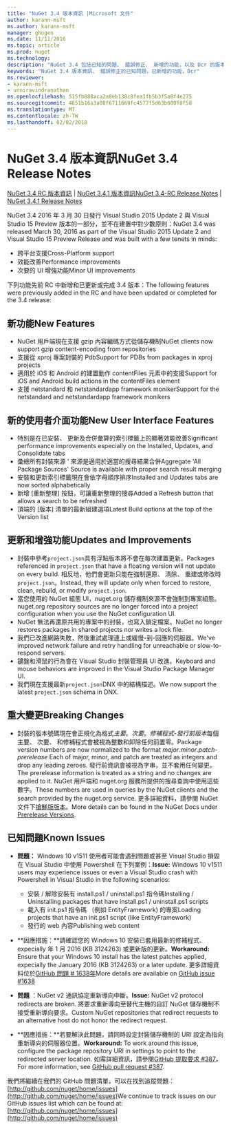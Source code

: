 ```yaml
---
title: "NuGet 3.4 版本資訊 |Microsoft 文件"
author: karann-msft
ms.author: karann-msft
manager: ghogen
ms.date: 11/11/2016
ms.topic: article
ms.prod: nuget
ms.technology: 
description: "NuGet 3.4 包括已知的問題、 錯誤修正、 新增的功能，以及 Dcr 的版本資訊。"
keywords: "NuGet 3.4 版本資訊、 錯誤修正的已知問題，已新增的功能，Dcr"
ms.reviewer:
- karann-msft
- unniravindranathan
ms.openlocfilehash: 515fb888aca2a8eb138c8fea1fb5b3f5a8f4e275
ms.sourcegitcommit: 4651b16a3a08f6711669fc4577f5d63b600f8f58
ms.translationtype: MT
ms.contentlocale: zh-TW
ms.lasthandoff: 02/02/2018
---
```

# <a name="nuget-34-release-notes"></a><span data-ttu-id="7cfe0-104">NuGet 3.4 版本資訊</span><span class="sxs-lookup"><span data-stu-id="7cfe0-104">NuGet 3.4 Release Notes</span></span>

<span data-ttu-id="7cfe0-105">[NuGet 3.4 RC 版本資訊](../release-notes/nuget-3.4-RC.md) | [NuGet 3.4.1 版本資訊](../release-notes/nuget-3.4.1.md)</span><span class="sxs-lookup"><span data-stu-id="7cfe0-105">[NuGet 3.4-RC Release Notes](../release-notes/nuget-3.4-RC.md) | [NuGet 3.4.1 Release Notes](../release-notes/nuget-3.4.1.md)</span></span>

<span data-ttu-id="7cfe0-106">NuGet 3.4 2016 年 3 月 30 日發行 Visual Studio 2015 Update 2 與 Visual Studio 15 Preview 版本的一部分，並不在建置中對少數原則：</span><span class="sxs-lookup"><span data-stu-id="7cfe0-106">NuGet 3.4 was released March 30, 2016 as part of the Visual Studio 2015 Update 2 and Visual Studio 15 Preview Release and was built with a few tenets in minds:</span></span>

*  <span data-ttu-id="7cfe0-107">跨平台支援</span><span class="sxs-lookup"><span data-stu-id="7cfe0-107">Cross-Platform support</span></span>
*  <span data-ttu-id="7cfe0-108">效能改善</span><span class="sxs-lookup"><span data-stu-id="7cfe0-108">Performance improvements</span></span>
*  <span data-ttu-id="7cfe0-109">次要的 UI 增強功能</span><span class="sxs-lookup"><span data-stu-id="7cfe0-109">Minor UI improvements</span></span>

<span data-ttu-id="7cfe0-110">下列功能先前 RC 中新增和已更新或完成 3.4 版本：</span><span class="sxs-lookup"><span data-stu-id="7cfe0-110">The following features were previously added in the RC and have been updated or completed for the 3.4 release:</span></span>

## <a name="new-features"></a><span data-ttu-id="7cfe0-111">新功能</span><span class="sxs-lookup"><span data-stu-id="7cfe0-111">New Features</span></span>

* <span data-ttu-id="7cfe0-112">NuGet 用戶端現在支援 gzip 內容編碼方式從儲存機制</span><span class="sxs-lookup"><span data-stu-id="7cfe0-112">NuGet clients now support gzip content-encoding from repositories</span></span>
* <span data-ttu-id="7cfe0-113">支援從 xproj 專案封裝的 Pdb</span><span class="sxs-lookup"><span data-stu-id="7cfe0-113">Support for PDBs from packages in xproj projects</span></span>
* <span data-ttu-id="7cfe0-114">適用於 iOS 和 Android 的建置動作 contentFiles 元素中的支援</span><span class="sxs-lookup"><span data-stu-id="7cfe0-114">Support for iOS and Android build actions in the contentFiles element</span></span>
* <span data-ttu-id="7cfe0-115">支援 netstandard 和 netstandardapp framework moniker</span><span class="sxs-lookup"><span data-stu-id="7cfe0-115">Support for the netstandard and netstandardapp framework monikers</span></span>

## <a name="new-user-interface-features"></a><span data-ttu-id="7cfe0-116">新的使用者介面功能</span><span class="sxs-lookup"><span data-stu-id="7cfe0-116">New User Interface Features</span></span>

* <span data-ttu-id="7cfe0-117">特別是在已安裝、 更新及合併彙算的索引標籤上的顯著效能改善</span><span class="sxs-lookup"><span data-stu-id="7cfe0-117">Significant performance improvements especially on the Installed, Updates, and Consolidate tabs</span></span>
* <span data-ttu-id="7cfe0-118">彙總所有封裝來源 ' 來源是適用於適當的搜尋結果合併</span><span class="sxs-lookup"><span data-stu-id="7cfe0-118">Aggregate 'All Package Sources' Source is available with proper search result merging</span></span>
* <span data-ttu-id="7cfe0-119">安裝和更新索引標籤現在會依字母順序排序</span><span class="sxs-lookup"><span data-stu-id="7cfe0-119">Installed and Updates tabs are now sorted alphabetically</span></span>
* <span data-ttu-id="7cfe0-120">新增 [重新整理] 按鈕，可讓重新整理的搜尋</span><span class="sxs-lookup"><span data-stu-id="7cfe0-120">Added a Refresh button that allows a search to be refreshed</span></span>
* <span data-ttu-id="7cfe0-121">頂端的 [版本] 清單的最新組建選項</span><span class="sxs-lookup"><span data-stu-id="7cfe0-121">Latest Build options at the top of the Version list</span></span>

## <a name="updates-and-improvements"></a><span data-ttu-id="7cfe0-122">更新和增強功能</span><span class="sxs-lookup"><span data-stu-id="7cfe0-122">Updates and Improvements</span></span>

* <span data-ttu-id="7cfe0-123">封裝中參考`project.json`具有浮點版本將不會在每次建置更新。</span><span class="sxs-lookup"><span data-stu-id="7cfe0-123">Packages referenced in `project.json` that have a floating version will not update on every build.</span></span> <span data-ttu-id="7cfe0-124">相反地，他們會更新只能在強制還原、 清除、 重建或修改時`project.json`。</span><span class="sxs-lookup"><span data-stu-id="7cfe0-124">Instead, they will update only when forced to restore, clean, rebuild, or modify `project.json`.</span></span>
* <span data-ttu-id="7cfe0-125">當您使用的 NuGet 組態 UI，nuget.org 儲存機制來源不會強制到專案組態。</span><span class="sxs-lookup"><span data-stu-id="7cfe0-125">nuget.org repository sources are no longer forced into a project configuration when you use the NuGet configuration UI.</span></span>
* <span data-ttu-id="7cfe0-126">NuGet 無法再還原共用的專案中的封裝，也寫入鎖定檔案。</span><span class="sxs-lookup"><span data-stu-id="7cfe0-126">NuGet no longer restores packages in shared projects nor writes a lock file.</span></span>
* <span data-ttu-id="7cfe0-127">我們已改進網路失敗，然後重試處理連上或緩慢-到-回應的伺服器。</span><span class="sxs-lookup"><span data-stu-id="7cfe0-127">We've improved network failure and retry handling for unreachable or slow-to-respond servers.</span></span>
* <span data-ttu-id="7cfe0-128">鍵盤和滑鼠的行為會在 Visual Studio 封裝管理員 UI 改進。</span><span class="sxs-lookup"><span data-stu-id="7cfe0-128">Keyboard and mouse behaviors are improved in the Visual Studio Package Manager UI.</span></span>
* <span data-ttu-id="7cfe0-129">我們現在支援最新`project.json`DNX 中的結構描述。</span><span class="sxs-lookup"><span data-stu-id="7cfe0-129">We now support the latest `project.json` schema in DNX.</span></span>

## <a name="breaking-changes"></a><span data-ttu-id="7cfe0-130">重大變更</span><span class="sxs-lookup"><span data-stu-id="7cfe0-130">Breaking Changes</span></span>

* <span data-ttu-id="7cfe0-131">封裝的版本號碼現在會正規化為格式*主要*。*次要*。*修補程式*-*發行前版本*每個主要、 次要、 和修補程式會被視為整數和卸除任何前置零。</span><span class="sxs-lookup"><span data-stu-id="7cfe0-131">Package version numbers are now normalized to the format *major*.*minor*.*patch*-*prerelease*   Each of major, minor, and patch are treated as integers and drop any leading zeroes.</span></span>  <span data-ttu-id="7cfe0-132">發行前資訊會被視為字串，並不套用任何變更。</span><span class="sxs-lookup"><span data-stu-id="7cfe0-132">The prerelease information is treated as a string and no changes are applied to it.</span></span> <span data-ttu-id="7cfe0-133">NuGet 用戶端和 nuget.org 服務所提供的搜尋查詢中使用這些數字。</span><span class="sxs-lookup"><span data-stu-id="7cfe0-133">These numbers are used in queries by the NuGet clients and the search provided by the nuget.org service.</span></span>  <span data-ttu-id="7cfe0-134">更多詳細資料，請參閱 NuGet 文件下[搶鮮版版本](../create-packages/prerelease-packages.md)。</span><span class="sxs-lookup"><span data-stu-id="7cfe0-134">More details can be found in the NuGet Docs under [Prerelease Versions](../create-packages/prerelease-packages.md).</span></span>

## <a name="known-issues"></a><span data-ttu-id="7cfe0-135">已知問題</span><span class="sxs-lookup"><span data-stu-id="7cfe0-135">Known Issues</span></span>

* <span data-ttu-id="7cfe0-136">**問題：** Windows 10 v1511 使用者可能會遇到問題或甚至 Visual Studio 損毀在 Visual Studio 中使用 Powershell 在下列案例：</span><span class="sxs-lookup"><span data-stu-id="7cfe0-136">**Issue:** Windows 10 v1511 users may experience issues or even a Visual Studio crash with Powershell in Visual Studio in the following scenarios:</span></span>
    * <span data-ttu-id="7cfe0-137">安裝 / 解除安裝有 install.ps1 / uninstall.ps1 指令碼</span><span class="sxs-lookup"><span data-stu-id="7cfe0-137">Installing / Uninstalling packages that have install.ps1 / uninstall.ps1 scripts</span></span>
    * <span data-ttu-id="7cfe0-138">載入有 init.ps1 指令碼 （例如 EntityFramework) 的專案</span><span class="sxs-lookup"><span data-stu-id="7cfe0-138">Loading projects that have an init.ps1 script (like EntityFramework)</span></span>
    * <span data-ttu-id="7cfe0-139">發行的 web 內容</span><span class="sxs-lookup"><span data-stu-id="7cfe0-139">Publishing web content</span></span>

* <span data-ttu-id="7cfe0-140">**因應措施：**請確認您的 Windows 10 安裝已套用最新的修補程式、 expecially 年 1 月 2016 (KB 3124263) 或更新版的更新。</span><span class="sxs-lookup"><span data-stu-id="7cfe0-140">**Workaround:** Ensure that your Windows 10 install has the latest patches applied, expecially the January 2016 (KB 3124263) or a later update.</span></span>  <span data-ttu-id="7cfe0-141">更多詳細資料位於[GitHub 問題 # 1638年](http://github.com/nuget/home/issues/1638)</span><span class="sxs-lookup"><span data-stu-id="7cfe0-141">More details are available on [GitHub issue #1638](http://github.com/nuget/home/issues/1638)</span></span>

* <span data-ttu-id="7cfe0-142">**問題** ：NuGet v2 通訊協定重新導向中斷。</span><span class="sxs-lookup"><span data-stu-id="7cfe0-142">**Issue:** NuGet v2 protocol redirects are broken.</span></span>
<span data-ttu-id="7cfe0-143">將要求重新導向至替代主機的自訂 NuGet 儲存機制不接受重新導向要求。</span><span class="sxs-lookup"><span data-stu-id="7cfe0-143">Custom NuGet repositories that redirect requests to an alternative host do not honor the redirect request.</span></span>
* <span data-ttu-id="7cfe0-144">**因應措施：**若要解決此問題，請同時設定封裝儲存機制的 URI 設定為指向重新導向的伺服器位置。</span><span class="sxs-lookup"><span data-stu-id="7cfe0-144">**Workaround:**  To work around this issue, configure the package repository URI in settings to point to the redirected server location.</span></span>
<span data-ttu-id="7cfe0-145">如需詳細資訊，請參閱[GitHub 提取要求 #387](https://github.com/NuGet/NuGet.Client/pull/387)。</span><span class="sxs-lookup"><span data-stu-id="7cfe0-145">For more information, see [GitHub pull request #387](https://github.com/NuGet/NuGet.Client/pull/387).</span></span>

<span data-ttu-id="7cfe0-146">我們將繼續在我們的 GitHub 問題清單，可以在找到追蹤問題： [http://github.com/nuget/home/issues](http://github.com/nuget/home/issues)</span><span class="sxs-lookup"><span data-stu-id="7cfe0-146">We continue to track issues on our GitHub issues list which can be found at: [http://github.com/nuget/home/issues](http://github.com/nuget/home/issues)</span></span>